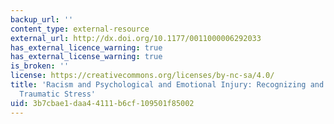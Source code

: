 ```yaml
---
backup_url: ''
content_type: external-resource
external_url: http://dx.doi.org/10.1177/0011000006292033
has_external_licence_warning: true
has_external_license_warning: true
is_broken: ''
license: https://creativecommons.org/licenses/by-nc-sa/4.0/
title: 'Racism and Psychological and Emotional Injury: Recognizing and Assessing Race-based
  Traumatic Stress'
uid: 3b7cbae1-daa4-4111-b6cf-109501f85002
---
```

